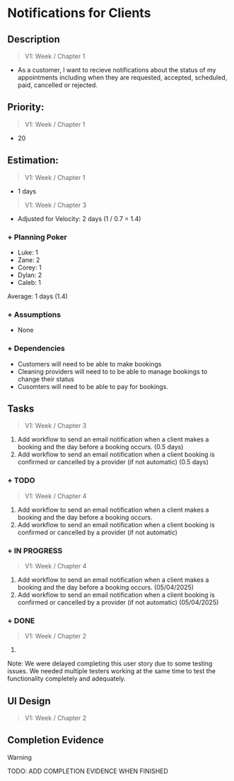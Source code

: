 # Notifications for Clients

## Description  

>   V1: Week / Chapter 1
- As a customer, I want to recieve notifications about the status of my appointments including when they are requested, accepted, scheduled, paid, cancelled or rejected. 

## Priority:  
>   V1: Week / Chapter 1 
- 20

## Estimation:  

>   V1: Week / Chapter 1
- 1 days

>   V1: Week / Chapter 3
- Adjusted for Velocity: 2 days (1 / 0.7 = 1.4)
  
### + Planning Poker  
  
- Luke: 1
- Zane: 2
- Corey: 1
- Dylan: 2
- Caleb: 1

Average: 1 days (1.4)

### + Assumptions  

- None

### + Dependencies

- Customers will need to be able to make bookings
- Cleaning providers will need to to be able to manage bookings to change their status
- Cusomters will need to be able to pay for bookings. 

## Tasks  
>   V1: Week / Chapter 3
1. Add workflow to send an email notification when a client makes a booking and the day before a booking occurs. (0.5 days)
2. Add workflow to send an email notification when a client booking is confirmed or cancelled by a provider (if not automatic) (0.5 days)
### + TODO
>   V1: Week / Chapter 4
1. Add workflow to send an email notification when a client makes a booking and the day before a booking occurs. 
2. Add workflow to send an email notification when a client booking is confirmed or cancelled by a provider (if not automatic) 
### + IN PROGRESS 
>   V1: Week / Chapter 4
1. Add workflow to send an email notification when a client makes a booking and the day before a booking occurs. (05/04/2025)
2. Add workflow to send an email notification when a client booking is confirmed or cancelled by a provider (if not automatic) (05/04/2025)
### + DONE
>   V1: Week / Chapter 2
1.

Note: We were delayed completing this user story due to some testing issues.  We needed multiple testers working at the same time to test the functionality completely and adequately.  


## UI Design  
>   V1: Week / Chapter 2


## Completion Evidence 
> [!WARNING]
> TODO: ADD COMPLETION EVIDENCE WHEN FINISHED
